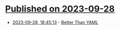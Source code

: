 # [Published on 2023-09-28](index.md)

* [2023-09-28, 18:45:13](https://lobste.rs/s/kgct6h/better_than_yaml) - [Better Than YAML](https://wiki.alopex.li/BetterThanYaml)
